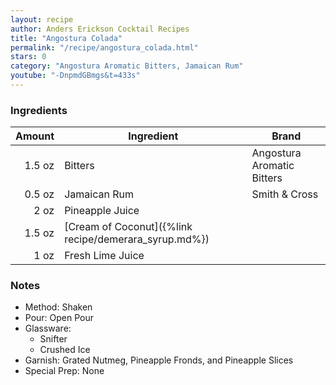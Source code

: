 ```yaml
---
layout: recipe
author: Anders Erickson Cocktail Recipes
title: "Angostura Colada"
permalink: "/recipe/angostura_colada.html"
stars: 0
category: "Angostura Aromatic Bitters, Jamaican Rum"
youtube: "-DnpmdGBmgs&t=433s"
---
```


### Ingredients

| Amount | Ingredient                                            | Brand                      |
| -----: | ----------------------------------------------------- | -------------------------- |
| 1.5 oz | Bitters                                               | Angostura Aromatic Bitters |
| 0.5 oz | Jamaican Rum                                          | Smith & Cross              |
|   2 oz | Pineapple Juice                                       |                            |
| 1.5 oz | [Cream of Coconut]({%link recipe/demerara_syrup.md%}) |                            |
|   1 oz | Fresh Lime Juice                                      |                            |

### Notes

- Method: Shaken
- Pour: Open Pour
- Glassware:
    - Snifter
    - Crushed Ice
- Garnish: Grated Nutmeg, Pineapple Fronds, and Pineapple Slices
- Special Prep: None
